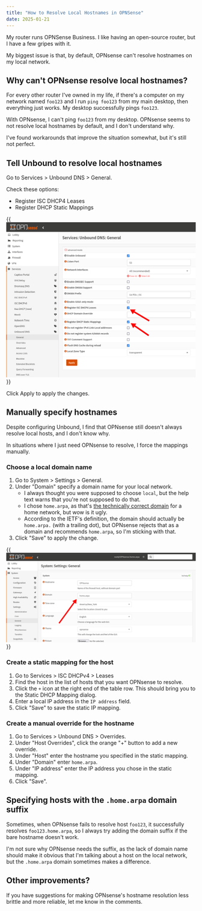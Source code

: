 ```yaml
---
title: "How to Resolve Local Hostnames in OPNSense"
date: 2025-01-21
---
```


My router runs OPNSense Business. I like having an open-source router, but I have a few gripes with it.

My biggest issue is that, by default, OPNsense can't resolve hostnames on my local network.

## Why can't OPNsense resolve local hostnames?

For every other router I've owned in my life, if there's a computer on my network named `foo123` and I run `ping foo123` from my main desktop, then everything just works. My desktop successfully pings `foo123`.

With OPNsense, I can't ping `foo123` from my desktop. OPNsense seems to not resolve local hostnames by default, and I don't understand why.

I've found workarounds that improve the situation somewhat, but it's still not perfect.

## Tell Unbound to resolve local hostnames

Go to Services > Unbound DNS > General.

Check these options:

- Register ISC DHCP4 Leases
- Register DHCP Static Mappings

{{<img src="unbound-general.webp" has-border="true" max-width="700px" caption="Check &ldquo;Register ISC DHCP4 Leases&rdquo; and &ldquo;Register DHCP Static Mappings&rdquo;in Unbound settings">}}

Click Apply to apply the changes.

## Manually specify hostnames

Despite configuring Unbound, I find that OPNsense still doesn't always resolve local hosts, and I don't know why.

In situations where I just need OPNsense to resolve, I force the mappings manually.

### Choose a local domain name

1. Go to System > Settings > General.
1. Under "Domain" specify a domain name for your local network.
   - I always thought you were supposed to choose `local`, but the help text warns that you're not supposed to do that.
   - I chose `home.arpa`, as that's [the technically correct domain](https://datatracker.ietf.org/doc/html/rfc8375) for a home network, but wow is it ugly.
   - According to the IETF's definition, the domain should actually be `home.arpa.` (with a trailing dot), but OPNsense rejects that as a domain and recommends `home.arpa`, so I'm sticking with that.
1. Click "Save" to apply the change.

{{<img src="home.arpa-setting.webp" has-border="true" max-width="800px">}}

### Create a static mapping for the host

1. Go to Services > ISC DHCPv4 > Leases
1. Find the host in the list of hosts that you want OPNsense to resolve.
1. Click the `+` icon at the right end of the table row. This should bring you to the Static DHCP Mapping dialog.
1. Enter a local IP address in the `IP address` field.
1. Click "Save" to save the static IP mapping.

### Create a manual override for the hostname

1. Go to Services > Unbound DNS > Overrides.
1. Under "Host Overrides", click the orange "+" button to add a new override.
1. Under "Host" enter the hostname you specified in the static mapping.
1. Under "Domain" enter `home.arpa`.
1. Under "IP address" enter the IP address you chose in the static mapping.
1. Click "Save".

## Specifying hosts with the `.home.arpa` domain suffix

Sometimes, when OPNsense fails to resolve host `foo123`, it successfully resolves `foo123.home.arpa`, so I always try adding the domain suffix if the bare hostname doesn't work.

I'm not sure why OPNsense needs the suffix, as the lack of domain name should make it obvious that I'm talking about a host on the local network, but the `.home.arpa` domain sometimes makes a difference.

## Other improvements?

If you have suggestions for making OPNsense's hostname resolution less brittle and more reliable, let me know in the comments.
